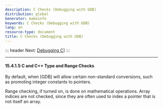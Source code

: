 ```yaml
---
description: C Checks (Debugging with GDB)
distribution: global
Generator: makeinfo
keywords: C Checks (Debugging with GDB)
lang: en
resource-type: document
title: C Checks (Debugging with GDB)
---
```

::: header
Next: [Debugging C](Debugging-C.html#Debugging-C)]
:::

---

#### 15.4.1.5 C and C++ Type and Range Checks

By default, when [GDB] will allow certain non-standard conversions, such as promoting integer constants to pointers.

Range checking, if turned on, is done on mathematical operations. Array indices are not checked, since they are often used to index a pointer that is not itself an array.
